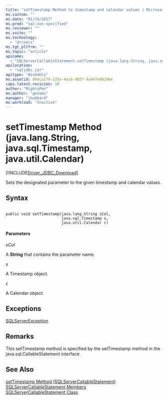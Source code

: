 ```yaml
---
title: "setTimestamp Method to timestamp and calendar values | Microsoft Docs"
ms.custom: ""
ms.date: "01/19/2017"
ms.prod: "sql-non-specified"
ms.reviewer: ""
ms.suite: ""
ms.technology: 
  - "drivers"
ms.tgt_pltfrm: ""
ms.topic: "article"
apiname: 
  - "SQLServerCallableStatement.setTimestamp (java.lang.String, java.sql.Timestamp, java.util.Calendar))"
apilocation: 
  - "sqljdbc.jar"
apitype: "Assembly"
ms.assetid: 09dca1f9-225a-4acb-9857-9a947e0829be
caps.latest.revision: 10
author: "MightyPen"
ms.author: "genemi"
manager: "jhubbard"
ms.workload: "Inactive"
---
```

# setTimestamp Method (java.lang.String, java.sql.Timestamp, java.util.Calendar)
[!INCLUDE[Driver_JDBC_Download](../../../includes/driver_jdbc_download.md)]

  Sets the designated parameter to the given timestamp and calendar values.  
  
## Syntax  
  
```  
  
public void setTimestamp(java.lang.String sCol,  
                         java.sql.Timestamp x,  
                         java.util.Calendar c)  
```  
  
#### Parameters  
 *sCol*  
  
 A **String** that contains the parameter name.  
  
 *x*  
  
 A Timestamp object.  
  
 *c*  
  
 A Calendar object.  
  
## Exceptions  
 [SQLServerException](../../../connect/jdbc/reference/sqlserverexception-class.md)  
  
## Remarks  
 This setTimestamp method is specified by the setTimestamp method in the java.sql.CallableStatement interface.  
  
## See Also  
 [setTimestamp Method &#40;SQLServerCallableStatement&#41;](../../../connect/jdbc/reference/settimestamp-method-sqlservercallablestatement.md)   
 [SQLServerCallableStatement Members](../../../connect/jdbc/reference/sqlservercallablestatement-members.md)   
 [SQLServerCallableStatement Class](../../../connect/jdbc/reference/sqlservercallablestatement-class.md)  
  
  
